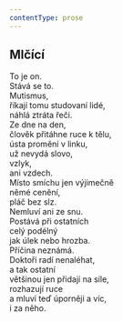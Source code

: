 ```yaml
---
contentType: prose
---
```


## Mlčící

To je on.  
Stává se to.  
Mutismus,  
říkají tomu studovaní lidé,  
náhlá ztráta řeči.  
Ze dne na den,  
člověk přitáhne ruce k tělu,  
ústa promění v linku,  
už nevydá slovo,  
vzlyk,  
ani vzdech.  
Místo smíchu jen výjimečně  
němé cenění,  
pláč bez slz.  
Nemluví ani ze snu.  
Postává při ostatních  
celý podélný  
jak úlek nebo hrozba.  
Příčina neznámá.  
Doktoři radí nenaléhat,  
a tak ostatní  
většinou jen přidají na síle,  
rozhazují ruce  
a mluví teď úporněji a víc,  
i za něho.
